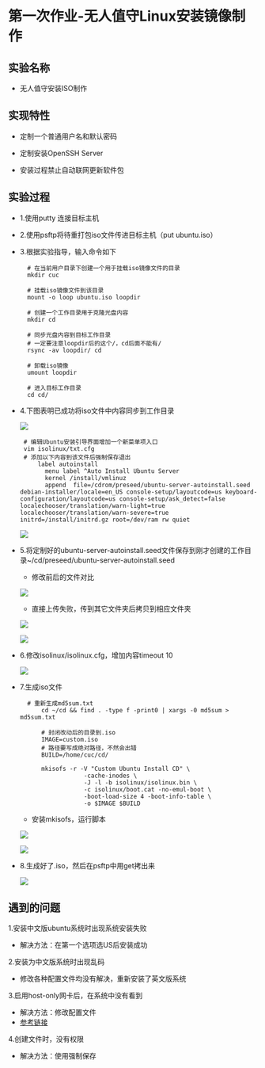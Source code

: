# 第一次作业-无人值守Linux安装镜像制作

## 实验名称

* 无人值守安装ISO制作

## 实现特性

* 定制一个普通用户名和默认密码

* 定制安装OpenSSH Server

* 安装过程禁止自动联网更新软件包

## 实验过程

* 1.使用putty 连接目标主机

* 2.使用psftp将待重打包iso文件传进目标主机（put ubuntu.iso）

* 3.根据实验指导，输入命令如下


		# 在当前用户目录下创建一个用于挂载iso镜像文件的目录
		mkdir cuc
		
		# 挂载iso镜像文件到该目录
		mount -o loop ubuntu.iso loopdir
		
		# 创建一个工作目录用于克隆光盘内容
		mkdir cd
		 
		# 同步光盘内容到目标工作目录
		# 一定要注意loopdir后的这个/，cd后面不能有/
		rsync -av loopdir/ cd
		
		# 卸载iso镜像
		umount loopdir
		
		# 进入目标工作目录
		cd cd/
		
*  4.下图表明已成功将iso文件中内容同步到工作目录
	
	![](1.PNG)

        # 编辑Ubuntu安装引导界面增加一个新菜单项入口	
		vim isolinux/txt.cfg
		# 添加以下内容到该文件后强制保存退出
			label autoinstall
			  menu label ^Auto Install Ubuntu Server
			  kernel /install/vmlinuz
			  append  file=/cdrom/preseed/ubuntu-server-autoinstall.seed debian-installer/locale=en_US console-setup/layoutcode=us keyboard-configuration/layoutcode=us console-setup/ask_detect=false localechooser/translation/warn-light=true localechooser/translation/warn-severe=true initrd=/install/initrd.gz root=/dev/ram rw quiet
	

    ![](2.PNG)

* 5.将定制好的ubuntu-server-autoinstall.seed文件保存到刚才创建的工作目录~/cd/preseed/ubuntu-server-autoinstall.seed

    * 修改前后的文件对比 

	![](3.PNG)
	
	* 直接上传失败，传到其它文件夹后拷贝到相应文件夹
	
	![](4.PNG)

    ![](6.PNG)
	
* 6.修改isolinux/isolinux.cfg，增加内容timeout 10
	
	![](7.PNG)
* 7.生成iso文件

		# 重新生成md5sum.txt
			cd ~/cd && find . -type f -print0 | xargs -0 md5sum > md5sum.txt
			
			# 封闭改动后的目录到.iso
			IMAGE=custom.iso
			# 路径要写成绝对路径，不然会出错
			BUILD=/home/cuc/cd/
			
			mkisofs -r -V "Custom Ubuntu Install CD" \
			            -cache-inodes \
			            -J -l -b isolinux/isolinux.bin \
			            -c isolinux/boot.cat -no-emul-boot \
			            -boot-load-size 4 -boot-info-table \
			            -o $IMAGE $BUILD

    * 安装mkisofs，运行脚本
    
    ![](8.PNG)
    
    ![](9.PNG)

* 8.生成好了.iso，然后在psftp中用get拷出来

	![](10.PNG)

## 遇到的问题

1.安装中文版ubuntu系统时出现系统安装失败
 
* 解决方法：在第一个选项选US后安装成功
    
2.安装为中文版系统时出现乱码

* 修改各种配置文件均没有解决，重新安装了英文版系统
 
3.启用host-only网卡后，在系统中没有看到

* 解决方法：修改配置文件
* [参考链接](http://blog.csdn.net/sch0120/article/details/53073999)

4.创建文件时，没有权限

* 解决方法：使用强制保存